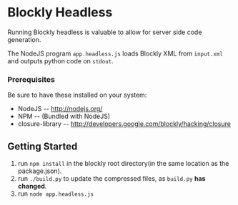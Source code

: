# Blockly Headless

Running Blockly headless is valuable to allow for server side code generation.

The NodeJS program `app.headless.js` loads Blockly XML from `input.xml` and outputs python code on `stdout`.

### Prerequisites
Be sure to have these installed on your system:
- NodeJS -- http://nodejs.org/
- NPM -- (Bundled with NodeJS)
- closure-library -- http://developers.google.com/blockly/hacking/closure

## Getting Started
1. run `npm install` in the blockly root directory(in the same location as the package.json).
2. run `./build.py` to update the compressed files, as `build.py` **has changed**.
3. run `node app.headless.js`
